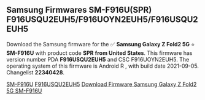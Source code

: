 <h2>Samsung Firmwares SM-F916U(SPR) F916USQU2EUH5/F916UOYN2EUH5/F916USQU2EUH5</h2>
Download the Samsung firmware for the ✅ <strong>Samsung Galaxy Z Fold2 5G </strong> ⭐ <strong>SM-F916U</strong> with product code <strong>SPR</strong> <strong> from United States</strong>. This firmware has version number PDA <strong>F916USQU2EUH5</strong> and CSC F916UOYN2EUH5. The operating system of this firmware is Android R , with build date 2021-09-05. Changelist <strong>22340428</strong>.


[SM-F916U](https://samfirm.shop/samsung/model/SM-F916U)
[F916USQU2EUH5](https://samfirm.shop/samsung/pda/F916USQU2EUH5)
[Download Firmware Samsung Galaxy Z Fold2 5G SM-F916U](https://samfirm.shop/samsung/firmware/452715)
